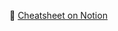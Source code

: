 📘 [Cheatsheet on Notion](https://www.notion.so/Cheatsheet-24459ff9da1f80c385acdd1379c4e4dc?source=copy_link)